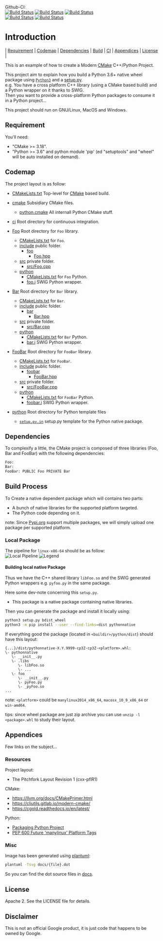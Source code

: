 Github-CI:<br>
[![Build Status][github_linux_status]][github_linux_link]
[![Build Status][github_macos_status]][github_macos_link]
[![Build Status][github_windows_status]][github_windows_link]<br>
[![Build Status][github_amd64_docker_status]][github_amd64_docker_link]
[![Build Status][github_aarch64_docker_status]][github_aarch64_docker_link]

[github_linux_status]: https://github.com/Mizux/python-native/actions/workflows/amd64_linux.yml/badge.svg
[github_linux_link]: https://github.com/Mizux/python-native/actions/workflows/amd64_linux.yml
[github_macos_status]: https://github.com/Mizux/python-native/actions/workflows/amd64_macos.yml/badge.svg
[github_macos_link]: https://github.com/Mizux/python-native/actions/workflows/amd64_macos.yml
[github_windows_status]: https://github.com/Mizux/python-native/actions/workflows/amd64_windows.yml/badge.svg
[github_windows_link]: https://github.com/Mizux/python-native/actions/workflows/amd64_windows.yml
[github_amd64_docker_status]: https://github.com/Mizux/python-native/actions/workflows/amd64_docker.yml/badge.svg
[github_amd64_docker_link]: https://github.com/Mizux/python-native/actions/workflows/amd64_docker.yml
[github_aarch64_docker_status]: https://github.com/Mizux/python-native/actions/workflows/aarch64_docker.yml/badge.svg
[github_aarch64_docker_link]: https://github.com/Mizux/python-native/actions/workflows/aarch64_docker.yml

# Introduction
<nav for="project"> |
<a href="#requirement">Requirement</a> |
<a href="#codemap">Codemap</a> |
<a href="#dependencies">Dependencies</a> |
<a href="#build-process">Build</a> |
<a href="ci/README.md">CI</a> |
<a href="#appendices">Appendices</a> |
<a href="#license">License</a> |
</nav>

This is an example of how to create a Modern [CMake](https://cmake.org/) C++/Python Project.

This project aim to explain how you build a Python 3.6+ native wheel package using
 [`Python3`](https://www.python.org/doc/) and a [setup.py](https://setuptools.readthedocs.io/en/latest/userguide/quickstart.html).<br>
e.g. You have a cross platform C++ library (using a CMake based build) and a
Python wrapper on it thanks to SWIG.<br>
Then you want to provide a cross-platform Python packages to consume it in a
Python project...

This project should run on GNU/Linux, MacOS and Windows.

## Requirement

You'll need:

* "CMake >= 3.18".
* "Python >= 3.6" and python module 'pip' (ed "setuptools" and "wheel" will be
 auto installed on demand).

## Codemap

The project layout is as follow:

* [CMakeLists.txt](CMakeLists.txt) Top-level for [CMake](https://cmake.org/cmake/help/latest/) based build.
* [cmake](cmake) Subsidiary CMake files.
  * [python.cmake](cmake/python.cmake) All internall Python CMake stuff.

* [ci](ci) Root directory for continuous integration.

* [Foo](Foo) Root directory for `Foo` library.
  * [CMakeLists.txt](Foo/CMakeLists.txt) for `Foo`.
  * [include](Foo/include) public folder.
    * [foo](Foo/include/foo)
      * [Foo.hpp](Foo/include/foo/Foo.hpp)
  * [src](Foo/src) private folder.
    * [src/Foo.cpp](Foo/src/Foo.cpp)
  * [python](Foo/python)
    * [CMakeLists.txt](Foo/python/CMakeLists.txt) for `Foo` Python.
    * [foo.i](Foo/python/foo.i) SWIG Python wrapper.
* [Bar](Bar) Root directory for `Bar` library.
  * [CMakeLists.txt](Bar/CMakeLists.txt) for `Bar`.
  * [include](Bar/include) public folder.
    * [bar](Bar/include/bar)
      * [Bar.hpp](Bar/include/bar/Bar.hpp)
  * [src](Bar/src) private folder.
    * [src/Bar.cpp](Bar/src/Bar.cpp)
  * [python](Bar/python)
    * [CMakeLists.txt](Bar/python/CMakeLists.txt) for `Bar` Python.
    * [bar.i](Bar/python/bar.i) SWIG Python wrapper.
* [FooBar](FooBar) Root directory for `FooBar` library.
  * [CMakeLists.txt](FooBar/CMakeLists.txt) for `FooBar`.
  * [include](FooBar/include) public folder.
    * [foobar](FooBar/include/foobar)
      * [FooBar.hpp](FooBar/include/foobar/FooBar.hpp)
  * [src](FooBar/src) private folder.
    * [src/FooBar.cpp](FooBar/src/FooBar.cpp)
  * [python](FooBar/python)
    * [CMakeLists.txt](FooBar/python/CMakeLists.txt) for `FooBar` Python.
    * [foobar.i](FooBar/python/foobar.i) SWIG Python wrapper.

* [python](python) Root directory for Python template files
  * [`setup.py.in`](python/setup.py.in) setup.py template for the Python native package.

## Dependencies
To complexify a little, the CMake project is composed of three libraries (Foo, Bar and FooBar)
with the following dependencies:  
```sh
Foo:
Bar:
FooBar: PUBLIC Foo PRIVATE Bar
```

## Build Process

To Create a native dependent package which will contains two parts:

* A bunch of native libraries for the supported platform targeted.
* The Python code depending on it.

note: Since [Pypi.org](pypi.org) support multiple packages, we will simply upload one package per supported platform.

### Local Package
The pipeline for `linux-x86-64` should be as follow:<br>
![Local Pipeline](docs/pipeline.svg)
![Legend](docs/legend.svg)

#### Building local native Package
Thus we have the C++ shared library `libFoo.so` and the SWIG generated
Python wrappers e.g. `pyfoo.py` in the same package.

Here some dev-note concerning this `setup.py`.
* This package is a native package containing native libraries.

Then you can generate the package and install it locally using:
```bash
python3 setup.py bdist_wheel
python3 -m pip install --user --find-links=dist pythonnative
```

If everything good the package (located in `<buildir>/python/dist`) should have
this layout:
```
{...}/dist/pythonnative-X.Y.9999-cp3Z-cp3Z-<platform>.whl:
\- pythonnative
   \- __init__.py
   \- .libs
      \- libFoo.so
      \- ...
   \- foo
      \- __init__.py
      \- pyFoo.py
      \- _pyFoo.so
...
```
note: `<platform>` could be `manylinux2014_x86_64`, `macosx_10_9_x86_64` or `win-amd64`.

tips: since wheel package are just zip archive you can use `unzip -l <package>.whl`
to study their layout.

## Appendices

Few links on the subject...

### Resources
Project layout:
* The Pitchfork Layout Revision 1 (cxx-pflR1)

CMake:
* https://llvm.org/docs/CMakePrimer.html
* https://cliutils.gitlab.io/modern-cmake/
* https://cgold.readthedocs.io/en/latest/

Python:
* [Packaging Python Project](https://packaging.python.org/tutorials/packaging-projects/)
* [PEP 600  Future 'manylinux' Platform Tags](https://www.python.org/dev/peps/pep-0600/)

### Misc
Image has been generated using [plantuml](http://plantuml.com/):
```bash
plantuml -Tsvg docs/{file}.dot
```
So you can find the dot source files in [docs](docs).

## License

Apache 2. See the LICENSE file for details.

## Disclaimer

This is not an official Google product, it is just code that happens to be
owned by Google.
